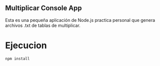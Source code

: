 

## Multiplicar Console App

Esta es una pequeña aplicación de Node.js practica personal que genera archivos .txt de tablas de multiplicar.

# Ejecucion 
```
npm install
```
